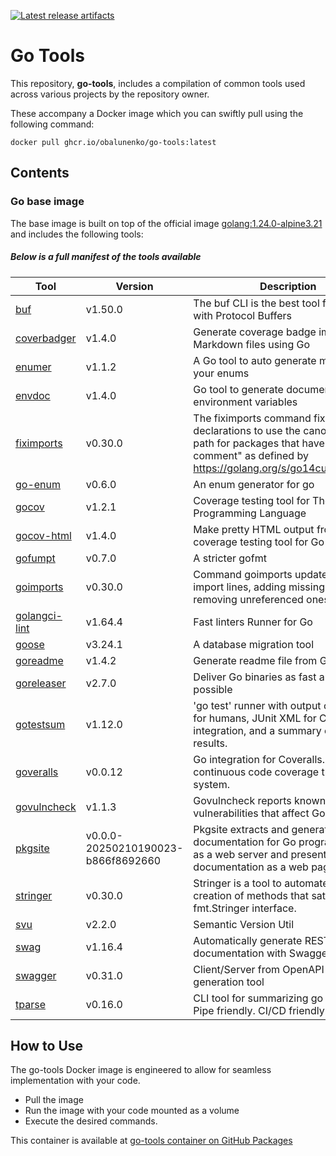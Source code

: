 [![Latest release artifacts](https://img.shields.io/github/v/release/obalunenko/go-tools)](https://github.com/obalunenko/go-tools/releases/latest)

# Go Tools

This repository, **go-tools**,
includes a compilation of common tools used across various projects by the repository owner.

These accompany a Docker image which you can swiftly pull using the following command: 

```shell
docker pull ghcr.io/obalunenko/go-tools:latest
```

## Contents

### Go base image

The base image is built on top of the official image [golang:1.24.0-alpine3.21](https://hub.docker.com/_/golang) and includes the following tools:


##### Below is a full manifest of the tools available


| Tool                                                       | Version                            | Description                                                                                                                                                                       |
|------------------------------------------------------------|------------------------------------|-----------------------------------------------------------------------------------------------------------------------------------------------------------------------------------|
| [buf](https://github.com/bufbuild/buf)                     | v1.50.0                            | The buf CLI is the best tool for working with Protocol Buffers                                                                                                                    |
| [coverbadger](https://github.com/obalunenko/coverbadger)   | v1.4.0                             | Generate coverage badge images for Markdown files using Go                                                                                                                        |
| [enumer](https://github.com/alvaroloes/enumer)             | v1.1.2                             | A Go tool to auto generate methods for your enums                                                                                                                                 |
| [envdoc](https://github.com/g4s8/envdoc)                   | v1.4.0                             | Go tool to generate documentation for environment variables                                                                                                                       |
| [fiximports](https://golang.org/x/tools/cmd/fiximports)    | v0.30.0                            | The fiximports command fixes import declarations to use the canonical import path for packages that have an "import comment" as defined by https://golang.org/s/go14customimport. |
| [go-enum](https://github.com/abice/go-enum)                | v0.6.0                             | An enum generator for go                                                                                                                                                          |
| [gocov](https://github.com/axw/gocov)                      | v1.2.1                             | Coverage testing tool for The Go Programming Language                                                                                                                             |
| [gocov-html](https://github.com/matm/gocov-html)           | v1.4.0                             | Make pretty HTML output from gocov, a coverage testing tool for Go                                                                                                                |
| [gofumpt](https://mvdan.cc/gofumpt)                        | v0.7.0                             | A stricter gofmt                                                                                                                                                                  |
| [goimports](https://golang.org/x/tools/cmd/goimports)      | v0.30.0                            | Command goimports updates your Go import lines, adding missing ones and removing unreferenced ones                                                                                |
| [golangci-lint](https://github.com/golangci/golangci-lint) | v1.64.4                            | Fast linters Runner for Go                                                                                                                                                        |
| [goose](https://github.com/pressly/goose/v3/cmd/goose)     | v3.24.1                            | A database migration tool                                                                                                                                                         |
| [goreadme](https://github.com/posener/goreadme)            | v1.4.2                             | Generate readme file from Go doc                                                                                                                                                  |
| [goreleaser](https://github.com/goreleaser/goreleaser)     | v2.7.0                             | Deliver Go binaries as fast and easily as possible                                                                                                                                |
| [gotestsum](https://gotest.tools/gotestsum)                | v1.12.0                            | 'go test' runner with output optimized for humans, JUnit XML for CI integration, and a summary of the test results.                                                               |
| [goveralls](https://github.com/mattn/goveralls)            | v0.0.12                            | Go integration for Coveralls.io continuous code coverage tracking system.                                                                                                         |
| [govulncheck](https://golang.org/x/vuln/cmd/govulncheck)   | v1.1.3                             | Govulncheck reports known vulnerabilities that affect Go code.                                                                                                                    |
| [pkgsite](https://golang.org/x/pkgsite/cmd/pkgsite)        | v0.0.0-20250210190023-b866f8692660 | Pkgsite extracts and generates documentation for Go programs. It runs as a web server and presents the documentation as a web page.                                               |
| [stringer](https://golang.org/x/tools/cmd/stringer)        | v0.30.0                            | Stringer is a tool to automate the creation of methods that satisfy the fmt.Stringer interface.                                                                                   |
| [svu](https://github.com/caarlos0/svu)                     | v2.2.0                             | Semantic Version Util                                                                                                                                                             |
| [swag](github.com/swaggo/swag/cmd/swag)                    | v1.16.4                            | Automatically generate RESTful API documentation with Swagger 2.0 for Go                                                                                                          |
| [swagger](https://github.com/go-swagger/go-swagger)        | v0.31.0                            | Client/Server from OpenAPI docs generation tool                                                                                                                                   |
| [tparse](https://github.com/mfridman/tparse)               | v0.16.0                            | CLI tool for summarizing go test output. Pipe friendly. CI/CD friendly.                                                                                                           |


## How to Use

The go-tools Docker image is engineered to allow for seamless implementation with your code.

 - Pull the image
 - Run the image with your code mounted as a volume
 - Execute the desired commands.

This container is available at 
[go-tools container on GitHub Packages](https://github.com/obalunenko/go-tools/pkgs/container/go-tools)

